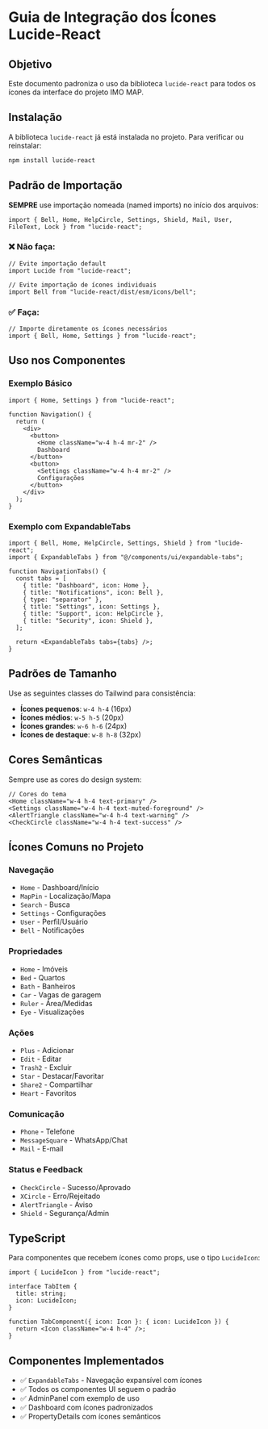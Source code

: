 # Guia de Integração dos Ícones Lucide-React

## Objetivo
Este documento padroniza o uso da biblioteca `lucide-react` para todos os ícones da interface do projeto IMO MAP.

## Instalação
A biblioteca `lucide-react` já está instalada no projeto. Para verificar ou reinstalar:

```bash
npm install lucide-react
```

## Padrão de Importação
**SEMPRE** use importação nomeada (named imports) no início dos arquivos:

```tsx
import { Bell, Home, HelpCircle, Settings, Shield, Mail, User, FileText, Lock } from "lucide-react";
```

### ❌ Não faça:
```tsx
// Evite importação default
import Lucide from "lucide-react";

// Evite importação de ícones individuais
import Bell from "lucide-react/dist/esm/icons/bell";
```

### ✅ Faça:
```tsx
// Importe diretamente os ícones necessários
import { Bell, Home, Settings } from "lucide-react";
```

## Uso nos Componentes

### Exemplo Básico
```tsx
import { Home, Settings } from "lucide-react";

function Navigation() {
  return (
    <div>
      <button>
        <Home className="w-4 h-4 mr-2" />
        Dashboard
      </button>
      <button>
        <Settings className="w-4 h-4 mr-2" />
        Configurações
      </button>
    </div>
  );
}
```

### Exemplo com ExpandableTabs
```tsx
import { Bell, Home, HelpCircle, Settings, Shield } from "lucide-react";
import { ExpandableTabs } from "@/components/ui/expandable-tabs";

function NavigationTabs() {
  const tabs = [
    { title: "Dashboard", icon: Home },
    { title: "Notifications", icon: Bell },
    { type: "separator" },
    { title: "Settings", icon: Settings },
    { title: "Support", icon: HelpCircle },
    { title: "Security", icon: Shield },
  ];

  return <ExpandableTabs tabs={tabs} />;
}
```

## Padrões de Tamanho
Use as seguintes classes do Tailwind para consistência:

- **Ícones pequenos**: `w-4 h-4` (16px)
- **Ícones médios**: `w-5 h-5` (20px)  
- **Ícones grandes**: `w-6 h-6` (24px)
- **Ícones de destaque**: `w-8 h-8` (32px)

## Cores Semânticas
Sempre use as cores do design system:

```tsx
// Cores do tema
<Home className="w-4 h-4 text-primary" />
<Settings className="w-4 h-4 text-muted-foreground" />
<AlertTriangle className="w-4 h-4 text-warning" />
<CheckCircle className="w-4 h-4 text-success" />
```

## Ícones Comuns no Projeto

### Navegação
- `Home` - Dashboard/Início
- `MapPin` - Localização/Mapa
- `Search` - Busca
- `Settings` - Configurações
- `User` - Perfil/Usuário
- `Bell` - Notificações

### Propriedades
- `Home` - Imóveis
- `Bed` - Quartos
- `Bath` - Banheiros
- `Car` - Vagas de garagem
- `Ruler` - Área/Medidas
- `Eye` - Visualizações

### Ações
- `Plus` - Adicionar
- `Edit` - Editar
- `Trash2` - Excluir
- `Star` - Destacar/Favoritar
- `Share2` - Compartilhar
- `Heart` - Favoritos

### Comunicação
- `Phone` - Telefone
- `MessageSquare` - WhatsApp/Chat
- `Mail` - E-mail

### Status e Feedback
- `CheckCircle` - Sucesso/Aprovado
- `XCircle` - Erro/Rejeitado
- `AlertTriangle` - Aviso
- `Shield` - Segurança/Admin

## TypeScript
Para componentes que recebem ícones como props, use o tipo `LucideIcon`:

```tsx
import { LucideIcon } from "lucide-react";

interface TabItem {
  title: string;
  icon: LucideIcon;
}

function TabComponent({ icon: Icon }: { icon: LucideIcon }) {
  return <Icon className="w-4 h-4" />;
}
```

## Componentes Implementados
- ✅ `ExpandableTabs` - Navegação expansível com ícones
- ✅ Todos os componentes UI seguem o padrão
- ✅ AdminPanel com exemplo de uso
- ✅ Dashboard com ícones padronizados
- ✅ PropertyDetails com ícones semânticos